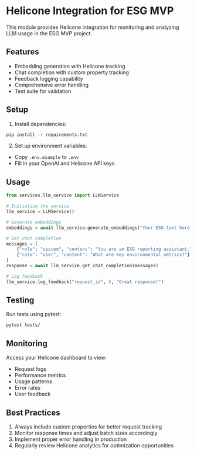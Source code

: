 # Helicone Integration for ESG MVP

This module provides Helicone integration for monitoring and analyzing LLM usage in the ESG MVP project.

## Features

- Embedding generation with Helicone tracking
- Chat completion with custom property tracking
- Feedback logging capability
- Comprehensive error handling
- Test suite for validation

## Setup

1. Install dependencies:
```bash
pip install -r requirements.txt
```

2. Set up environment variables:
- Copy `.env.example` to `.env`
- Fill in your OpenAI and Helicone API keys

## Usage

```python
from services.llm_service import LLMService

# Initialize the service
llm_service = LLMService()

# Generate embeddings
embeddings = await llm_service.generate_embeddings("Your ESG text here")

# Get chat completion
messages = [
    {"role": "system", "content": "You are an ESG reporting assistant."},
    {"role": "user", "content": "What are key environmental metrics?"}
]
response = await llm_service.get_chat_completion(messages)

# Log feedback
llm_service.log_feedback("request_id", 5, "Great response!")
```

## Testing

Run tests using pytest:
```bash
pytest tests/
```

## Monitoring

Access your Helicone dashboard to view:
- Request logs
- Performance metrics
- Usage patterns
- Error rates
- User feedback

## Best Practices

1. Always include custom properties for better request tracking
2. Monitor response times and adjust batch sizes accordingly
3. Implement proper error handling in production
4. Regularly review Helicone analytics for optimization opportunities 
